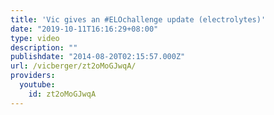 ```yaml
---
title: 'Vic gives an #ELOchallenge update (electrolytes)'
date: "2019-10-11T16:16:29+08:00"
type: video
description: ""
publishdate: "2014-08-20T02:15:57.000Z"
url: /vicberger/zt2oMoGJwqA/
providers:
  youtube:
    id: zt2oMoGJwqA
---
```

